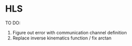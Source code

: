 # HLS

TO DO:
1) Figure out error with communication channel definition
2) Replace inverse kinematics function / fix arctan

